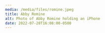 ```yaml
---
media: /media/files/romine.jpeg
title: Abby Romine
alt: Photo of Abby Romine holding an iPhone
date: 2022-07-28T16:08:00-0500
---
```


